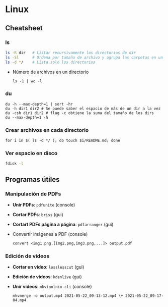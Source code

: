 # Linux
## Cheatsheet

### ls

```sh
ls -R dir 	# Listar recursivamente los directorios de dir
ls -Sl 		# Ordena por tamaño de archivo y agrupa las carpetas en un solo 'espacio'
ls -d */	# Lista solo los directorios 
```
* Número de archivos en un directorio

  ```shell
  ls -1 | wc -l
  ```

### du

  ```shell
  du -h --max-depth=1 | sort -hr
  du -h dir1 dir2 # Se puede saber el espacio de más de un dir a la vez
  du -csh dir1 dir2 # flag -c obtiene la suma del tamaño de los dirs
  du --max-depth=1 -h
  ```

### Crear archivos en cada directorio 

```shell
for i in $( ls -d */ ); do touch $i/README.md; done
```

### Ver espacio en disco

```sh
fdisk -l
```

## Programas útiles

### Manipulación de PDFs

* **Unir PDFs**: `pdfunite` (console)

* **Cortar PDFs**: `briss` (gui)

* **Cortart PDFs página a página**: `pdfarranger` (gui)

* Convertir imágenes a PDF (console)

  ```shell
  convert <img1.png,[img2.png,img3.png,...]> output.pdf
  ```

### Edición de videos

* **Cortar un video**: `losslesscut` (gui)
* **Edición de videos**: `kdenlive` (gui)
* **Unir videos**: `mkvtoolnix-cli` (console)

  ```shell
  mkvmerge -o output.mp4 2021-05-22_09-13-12.mp4 \+ 2021-05-22_09-17-04.mp4
  ```



